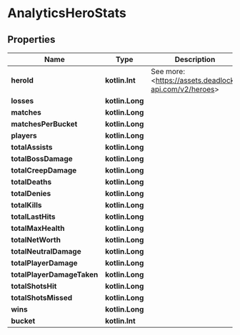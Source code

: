 
# AnalyticsHeroStats

## Properties
Name | Type | Description | Notes
------------ | ------------- | ------------- | -------------
**heroId** | **kotlin.Int** | See more: &lt;https://assets.deadlock-api.com/v2/heroes&gt; | 
**losses** | **kotlin.Long** |  | 
**matches** | **kotlin.Long** |  | 
**matchesPerBucket** | **kotlin.Long** |  | 
**players** | **kotlin.Long** |  | 
**totalAssists** | **kotlin.Long** |  | 
**totalBossDamage** | **kotlin.Long** |  | 
**totalCreepDamage** | **kotlin.Long** |  | 
**totalDeaths** | **kotlin.Long** |  | 
**totalDenies** | **kotlin.Long** |  | 
**totalKills** | **kotlin.Long** |  | 
**totalLastHits** | **kotlin.Long** |  | 
**totalMaxHealth** | **kotlin.Long** |  | 
**totalNetWorth** | **kotlin.Long** |  | 
**totalNeutralDamage** | **kotlin.Long** |  | 
**totalPlayerDamage** | **kotlin.Long** |  | 
**totalPlayerDamageTaken** | **kotlin.Long** |  | 
**totalShotsHit** | **kotlin.Long** |  | 
**totalShotsMissed** | **kotlin.Long** |  | 
**wins** | **kotlin.Long** |  | 
**bucket** | **kotlin.Int** |  |  [optional]



